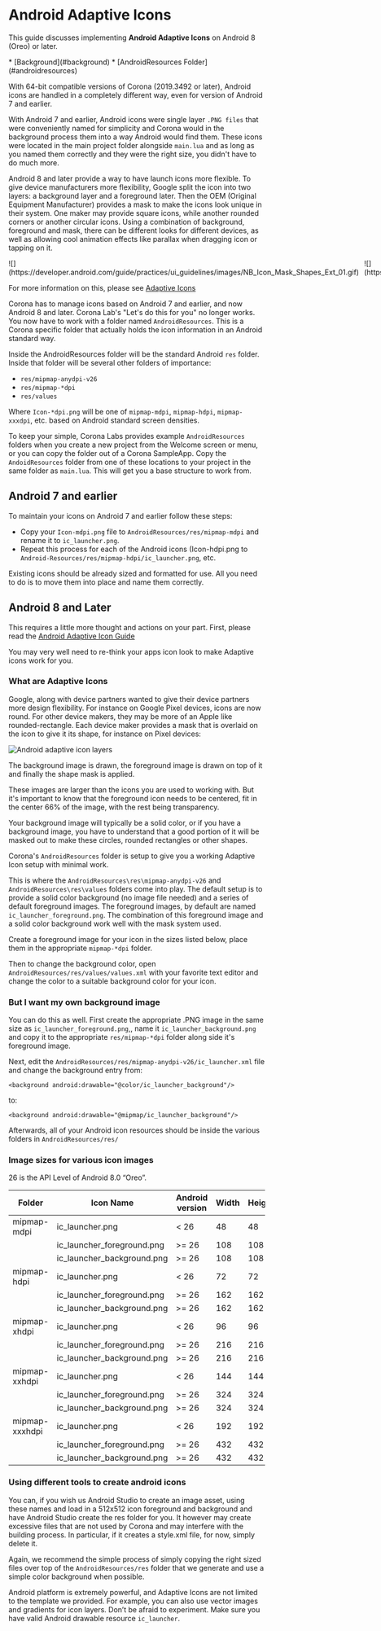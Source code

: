 
# Android Adaptive Icons

This guide discusses implementing __Android&nbsp;Adaptive&nbsp;Icons__ on Android 8 (Oreo) or later.

<div class="guides-toc">
* [Background](#background)
* [AndroidResources Folder](#androidresources)
</div>

<a id="background"></a>

With 64-bit compatible versions of Corona (2019.3492 or later), Android icons are handled in a completely different way, even for version of Android 7 and earlier.

With Android 7 and earlier, Android icons were single layer `.PNG files` that were conveniently named for simplicity and Corona would in the background process them into a way Android would find them. These icons were located in the main project folder alongside `main.lua` and as long as you named them correctly and they were the right size, you didn't have to do much more.

  

Android 8 and later provide a way to have launch icons more flexible. To give device manufacturers more flexibility, Google split the icon into two layers: a background layer and a foreground later. Then the OEM (Original Equipment Manufacturer) provides a mask to make the icons look unique in their system. One maker may provide square icons, while another rounded corners or another circular icons. Using a combination of background, foreground and mask, there can be different looks for different devices, as well as allowing cool animation effects like parallax when dragging icon or tapping on it.

<div style="display:grid;grid-gap:10px;width:80%">
<div style="grid-column:1/2">
![](https://developer.android.com/guide/practices/ui_guidelines/images/NB_Icon_Mask_Shapes_Ext_01.gif)
</div>
<div style="grid-column:2/2">
![](https://developer.android.com/guide/practices/ui_guidelines/images/NB_Icon_Mask_Shapes_Ext_02.gif)
</div>
</div>
  

For more information on this, please see [Adaptive Icons]([https://developer.android.com/guide/practices/ui_guidelines/icon_design_adaptive](https://developer.android.com/guide/practices/ui_guidelines/icon_design_adaptive))

<a id="androidresources"></a>

Corona has to manage icons based on Android 7 and earlier, and now Android 8 and later. Corona Lab's "Let's do this for you" no longer works. You now have to work with a folder named `AndroidResources`. This is a Corona specific folder that actually holds the icon information in an Android standard way.

Inside the AndroidResources folder will be the standard Android `res` folder. Inside that folder will be several other folders of importance:

* `res/mipmap-anydpi-v26`
* `res/mipmap-*dpi`
* `res/values`

Where `Icon-*dpi.png` will be one of `mipmap-mdpi`, `mipmap-hdpi`, `mipmap-xxxdpi`, etc. based on Android standard screen densities.

To keep your simple, Corona Labs provides example `AndroidResources` folders when you create a new project from the Welcome screen or menu, or you can copy the folder out of a Corona SampleApp. Copy the `AndoidResources` folder from one of these locations to your project in the same folder as `main.lua`. This will get you a base structure to work from.

## Android 7 and earlier

To maintain your icons on Android 7 and earlier follow these steps:

* Copy your `Icon-mdpi.png` file to `AndroidResources/res/mipmap-mdpi` and rename it to `ic_launcher.png`.
* Repeat this process for each of the Android icons (Icon-hdpi.png to `Android-Resources/res/mipmap-hdpi/ic_launcher.png`, etc.

Existing icons should be already sized and formatted for use. All you need to do is to move them into place and name them correctly.

## Android 8 and Later

This requires a little more thought and actions on your part. First, please read the [Android Adaptive Icon Guide](https://developer.android.com/guide/practices/ui_guidelines/icon_design_adaptive)

You may very well need to re-think your apps icon look to make Adaptive icons work for you.

### What are Adaptive Icons

Google, along with device partners wanted to give their device partners more design flexibility. For instance on Google Pixel devices, icons are now round. For other device makers, they may be more of an Apple like rounded-rectangle. Each device maker provides a mask that is overlaid on the icon to give it its shape, for instance on Pixel devices:

![Android adaptive icon layers](https://developer.android.com/guide/practices/ui_guidelines/images/NB_Icon_Layers_3D_03_ext.gif)

The background image is drawn, the foreground image is drawn on top of it and finally the shape mask is applied.

These images are larger than the icons you are used to working with. But it's important to know that the foreground icon needs to be centered, fit in the center 66% of the image, with the rest being transparency.

Your background image will typically be a solid color, or if you have a background image, you have to understand that a good portion of it will be masked out to make these circles, rounded rectangles or other shapes.

Corona's `AndroidResources` folder is setup to give you a working Adaptive Icon setup with minimal work.

This is where the `AndroidResources\res\mipmap-anydpi-v26` and `AndroidResources\res\values` folders come into play. The default setup is to provide a solid color background (no image file needed) and a series of default foreground images. The foreground images, by default are named `ic_launcher_foreground.png`. The combination of this foreground image and a solid color background work well with the mask system used.

Create a foreground image for your icon in the sizes listed below, place them in the appropriate `mipmap-*dpi` folder.

Then to change the background color, open `AndroidResources/res/values/values.xml` with your favorite text editor and change the color to a suitable background color for your icon.

### But I want my own background image

You can do this as well. First create the appropriate .PNG image in the same size as `ic_launcher_foreground.png`,, name it `ic_launcher_background.png` and copy it to the appropriate `res/mipmap-*dpi` folder along side it's foreground image.

Next, edit the `AndroidResources/res/mipmap-anydpi-v26/ic_launcher.xml` file and change the background entry from:
``````
<background android:drawable="@color/ic_launcher_background"/>
``````
to:
``````
<background android:drawable="@mipmap/ic_launcher_background"/>
``````

Afterwards, all of your Android icon resources should be inside the various folders in `AndroidResources/res/`

### Image sizes for various icon images

26 is the API Level of Android 8.0 “Oreo”.

| Folder | Icon Name | Android version | Width | Height |
|----------------|----------------------------|-----------------|-------|--------|
| mipmap-mdpi | ic_launcher.png | < 26 | 48 | 48 |
| | ic_launcher_foreground.png | >= 26 | 108 | 108 |
| | ic_launcher_background.png | >= 26 | 108 | 108 |
| mipmap-hdpi | ic_launcher.png | < 26 | 72 | 72 |
| | ic_launcher_foreground.png | >= 26 | 162 | 162 |
| | ic_launcher_background.png | >= 26 | 162 | 162 |
| mipmap-xhdpi | ic_launcher.png | < 26 | 96 | 96 |
| | ic_launcher_foreground.png | >= 26 | 216 | 216 |
| | ic_launcher_background.png | >= 26 | 216 | 216 |
| mipmap-xxhdpi | ic_launcher.png | < 26 | 144 | 144 |
| | ic_launcher_foreground.png | >= 26 | 324 | 324 |
| | ic_launcher_background.png | >= 26 | 324 | 324 |
| mipmap-xxxhdpi | ic_launcher.png | < 26 | 192 | 192 |
| | ic_launcher_foreground.png | >= 26 | 432 | 432 |
| | ic_launcher_background.png | >= 26 | 432 | 432 |

### Using different tools to create android icons

You can, if you wish us Android Studio to create an image asset, using these names and load in a 512x512 icon foreground and background and have Android Studio create the res folder for you. It however may create excessive files that are not used by Corona and may interfere with the building process. In particular, if it creates a style.xml file, for now, simply delete it.

Again, we recommend the simple process of simply copying the right sized files over top of the `AndroidResources/res` folder that we generate and use a simple color background when possible.

Android platform is extremely powerful, and Adaptive Icons are not limited to the template we provided. For example, you can also use vector images and gradients for icon layers. Don’t be afraid to experiment. Make sure you have valid Android drawable resource `ic_launcher`.
